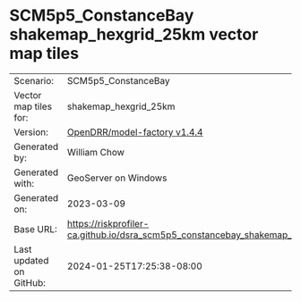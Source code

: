 # SCM5p5_ConstanceBay shakemap_hexgrid_25km vector map tiles

|    			|			|
| --------------------- | --------------------- |
| Scenario:		| SCM5p5_ConstanceBay		|
| Vector map tiles for:	| shakemap_hexgrid_25km		|
| Version:		| [OpenDRR/model-factory v1.4.4](https://github.com/OpenDRR/model-factory/releases/tag/v1.4.4)	|
| Generated by:		| William Chow	|
| Generated with:	| GeoServer on Windows	|
| Generated on:		| 2023-03-09	|
| Base URL:		| <https://riskprofiler-ca.github.io/dsra_scm5p5_constancebay_shakemap_hexgrid_25km/> |
| Last updated on GitHub: | 2024-01-25T17:25:38-08:00 |
